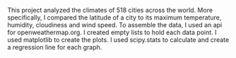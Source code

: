This project analyzed the climates of 518 cities across the world. More specifically, I compared the latitude of a city to its maximum temperature, humidity, cloudiness and wind speed. To assemble the data, I used an api for openweathermap.org. I created empty lists to hold each data point. I used matplotlib to create the plots. I used scipy.stats to calculate and create a regression line for each graph. 
